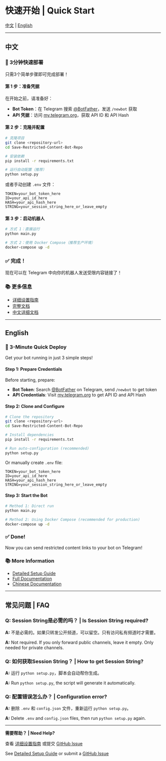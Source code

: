 # 快速开始 | Quick Start

[中文](#中文) | [English](#english)

---

## 中文

### 🚀 3分钟快速部署

只需3个简单步骤即可完成部署！

#### 第 1 步：准备凭据

在开始之前，请准备好：
- **Bot Token**：在 Telegram 搜索 [@BotFather](https://t.me/BotFather)，发送 `/newbot` 获取
- **API 凭据**：访问 [my.telegram.org](https://my.telegram.org)，获取 API ID 和 API Hash

#### 第 2 步：克隆并配置

```bash
# 克隆项目
git clone <repository-url>
cd Save-Restricted-Content-Bot-Repo

# 安装依赖
pip install -r requirements.txt

# 运行自动配置（推荐）
python setup.py
```

或者手动创建 `.env` 文件：
```env
TOKEN=your_bot_token_here
ID=your_api_id_here
HASH=your_api_hash_here
STRING=your_session_string_here_or_leave_empty
```

#### 第 3 步：启动机器人

```bash
# 方式 1：直接运行
python main.py

# 方式 2：使用 Docker Compose（推荐生产环境）
docker-compose up -d
```

### ✅ 完成！

现在可以在 Telegram 中向你的机器人发送受限内容链接了！

### 📚 更多信息

- [详细设置指南](SETUP_GUIDE.md)
- [完整文档](README.md)
- [中文详细文档](README.zh-CN.md)

---

## English

### 🚀 3-Minute Quick Deploy

Get your bot running in just 3 simple steps!

#### Step 1: Prepare Credentials

Before starting, prepare:
- **Bot Token**: Search [@BotFather](https://t.me/BotFather) on Telegram, send `/newbot` to get token
- **API Credentials**: Visit [my.telegram.org](https://my.telegram.org) to get API ID and API Hash

#### Step 2: Clone and Configure

```bash
# Clone the repository
git clone <repository-url>
cd Save-Restricted-Content-Bot-Repo

# Install dependencies
pip install -r requirements.txt

# Run auto-configuration (recommended)
python setup.py
```

Or manually create `.env` file:
```env
TOKEN=your_bot_token_here
ID=your_api_id_here
HASH=your_api_hash_here
STRING=your_session_string_here_or_leave_empty
```

#### Step 3: Start the Bot

```bash
# Method 1: Direct run
python main.py

# Method 2: Using Docker Compose (recommended for production)
docker-compose up -d
```

### ✅ Done!

Now you can send restricted content links to your bot on Telegram!

### 📚 More Information

- [Detailed Setup Guide](SETUP_GUIDE.md)
- [Full Documentation](README.md)
- [Chinese Documentation](README.zh-CN.md)

---

## 常见问题 | FAQ

### Q: Session String是必需的吗？ | Is Session String required?
**A:** 不是必需的。如果只转发公开频道，可以留空。只有访问私有频道时才需要。

**A:** Not required. If you only forward public channels, leave it empty. Only needed for private channels.

### Q: 如何获取Session String？ | How to get Session String?
**A:** 运行 `python setup.py`，脚本会自动帮你生成。

**A:** Run `python setup.py`, the script will generate it automatically.

### Q: 配置错误怎么办？ | Configuration error?
**A:** 删除 `.env` 和 `config.json` 文件，重新运行 `python setup.py`。

**A:** Delete `.env` and `config.json` files, then run `python setup.py` again.

---

**需要帮助？ | Need Help?**

查看 [详细设置指南](SETUP_GUIDE.md) 或提交 [GitHub Issue](https://github.com/bipinkrish/Save-Restricted-Bot/issues)

See [Detailed Setup Guide](SETUP_GUIDE.md) or submit a [GitHub Issue](https://github.com/bipinkrish/Save-Restricted-Bot/issues)

